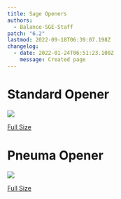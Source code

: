 ```yaml
---
title: Sage Openers
authors:
  - Balance-SGE-Staff
patch: "6.2"
lastmod: 2022-09-18T06:39:07.198Z
changelog:
  - date: 2022-01-24T06:51:23.100Z
    message: Created page
---
```


# Standard Opener

![](https://www.thebalanceffxiv.com/img/sge_standard.png)

[Full Size](https://www.thebalanceffxiv.com/img/sge_standard.png)

# Pneuma Opener

![](https://www.thebalanceffxiv.com/img/sge-pneuma.png)

[Full Size](https://www.thebalanceffxiv.com/img/sge-pneuma.png)
